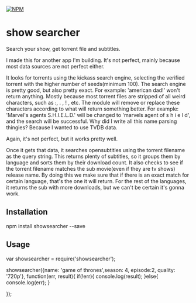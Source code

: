 [![NPM](https://nodei.co/npm/showsearcher.png?downloads=true&stars=true)](https://nodei.co/npm/showsearcher/)

show searcher
=========

Search your show, get torrent file and subtitles.

I made this for another app I'm building. It's not perfect, mainly because most data sources are not perfect either.

It looks for torrents using the kickass search engine, selecting the verified torrent with the higher number of seeds(minimum 100). The search engine is pretty good, but also pretty exact. For example: 'american dad!' won't return anything. Mostly because most torrent files are stripped of all weird characters, such as :, . , ! , etc. The module will remove or replace these characters according to what will return something better.
For example: 'Marvel's agents S.H.I.E.L.D.' will be changed to 'marvels agent of s h i e l d', and the search will be successful.
Why did I write all this name parsing thingies? Because I wanted to use TVDB data.

Again, it's not perfect, but it works pretty well.

Once it gets that data, it searches opensubtitles using the torrent filename as the query string. This returns plenty of subtitles, so it groups them by language and sorts them by their download count. It also checks to see if the torrent filename matches the sub movie(even if they are tv shows) release name. By doing this we make sure that if there is an exact match for certain language, that's the one it will return. For the rest of the languages, it returns the sub with more downloads, but we can't be certain it's gonna work.


## Installation

  npm install showsearcher --save

## Usage



  var showsearcher = require('showsearcher');
      

  showsearcher({name: 'game of thrones',season: 4, episode:2, quality: '720p'}, function(err, result){
  	if(!err){
  	  console.log(result);
	}else{
	  console.log(err);
	}
	
  });
